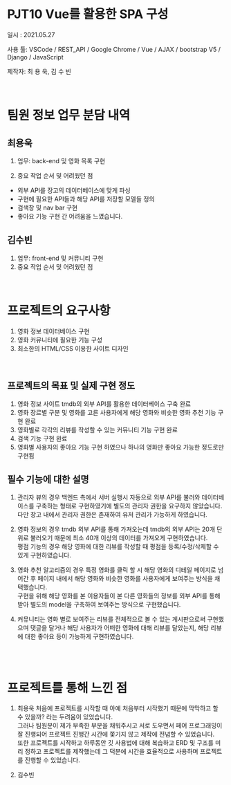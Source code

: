 # PJT10 Vue를 활용한 SPA 구성

일시 : 2021.05.27

사용 툴: VSCode / REST_API / Google Chrome / Vue / AJAX / bootstrap V5 / Django / JavaScript

제작자: 최 용 욱, 김 수 빈

<br>

# 팀원 정보 업무 분담 내역
## 최용욱
1. 업무: back-end 및 영화 목록 구현

2. 중요 작업 순서 및 어려웠던 점
- 외부 API를 장고의 데이터베이스에 맞게 파싱
- 구현에 필요한 API들과 해당 API를 저장할 모델들 정의
- 검색창 및 nav bar 구현
- 좋아요 기능 구현 간 어려움을 느꼈습니다. 


## 김수빈
1. 업무: front-end 및 커뮤니티 구현
2. 중요 작업 순서 및 어려웠던 점

<br>

# 프로젝트의 요구사항
1. 영화 정보 데이터베이스 구현
2. 영화 커뮤니티에 필요한 기능 구성
3. 최소한의 HTML/CSS 이용한 사이트 디자인
<br>

## 프로젝트의 목표 및 실제 구현 정도
1. 영화 정보 사이트 tmdb의 외부 API를 활용한 데이터베이스 구축 완료
2. 영화 장르별 구분 및 영화를 고른 사용자에게 해당 영화와 비슷한 영화 추천 기능 구현 완료
3. 영화별로 각각의 리뷰를 작성할 수 있는 커뮤니티 기능 구현 완료
4. 검색 기능 구현 완료
5. 영화별 사용자의 좋아요 기능 구현 하였으나 하나의 영화만 좋아요 가능한 정도로만 구현됨

## 필수 기능에 대한 설명
1. 관리자 뷰의 경우 백엔드 측에서 서버 실행시 자동으로 외부 API를 불러와 데이터베이스를 구축하는 형태로 구현하였기에 별도의 관리자 권한을 요구하지 않았습니다. <br>
다만 장고 내에서 관리자 권한은 존재하여 유저 관리가 가능하게 하였습니다.

2. 영화 정보의 경우 tmdb 외부 API를 통해 가져오는데 tmdb의 외부 API는 20개 단위로 불러오기 때문에 최소 40개 이상의 데이터를 가져오게 구현하였습니다.<br> 평점 기능의 경우 해당 영화에 대한 리뷰를 작성할 때 평점을 등록/수정/삭제할 수 있게 구현하였습니다.

3. 영화 추천 알고리즘의 경우 특정 영화를 클릭 할 시 해당 영화의 디테일 페이지로 넘어간 후 페이지 내에서 해당 영화와 비슷한 영화를 사용자에게 보여주는 방식을 채택했습니다. <br>
구현을 위해 해당 영화를 본 이용자들이 본 다른 영화들의 정보를 외부 API를 통해 받아 별도의 model을 구축하여 보여주는 방식으로 구현했습니다.

4. 커뮤니티는 영화 별로 보여주는 리뷰를 전체적으로 볼 수 있는 게시판으로써 구현했으며 댓글을 달거나 해당 사용자가 어떠한 영화에 대해 리뷰를 달았는지, 해당 리뷰에 대한 좋아요 등이 가능하게 구현하였습니다.
<br>
<br>


# 프로젝트를 통해 느낀 점
1. 최용욱
처음에 프로젝트를 시작할 때 아예 처음부터 시작했기 때문에 막막하고 할 수 있을까? 라는 두려움이 있었습니다.<br>
그러나 팀원분이 제가 부족한 부분을 채워주시고 서로 도우면서 페어 프로그래밍이 잘 진행되어 프로젝트 진행간 시간에 쫓기지 않고 제작에 전념할 수 있었습니다.<br> 또한 프로젝트를 시작하고 하루동안 깃 사용법에 대해 복습하고 ERD 및 구조를 미리 정하고 프로젝트를 제작했는데 그 덕분에 시간을 효율적으로 사용하며 프로젝트를 진행할 수 있었습니다.

2. 김수빈

